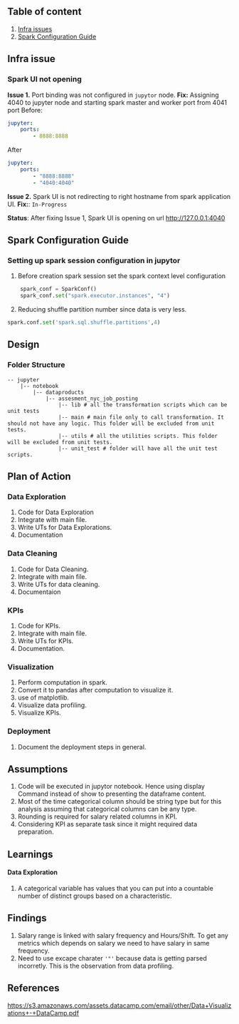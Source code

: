 ## Table of content
1. [ Infra issues ](#infa_issues)
2. [ Spark Configuration Guide ](#spark_config_guide)

<a name="infa_issues"></a>
## Infra issue

### Spark UI not opening

**Issue 1.** Port binding was not configured in `jupytor` node. 
**Fix:**
Assigning 4040 to jupyter node and starting spark master and worker port from 4041 port
Before:
```yaml
jupyter:
    ports:
        - 8888:8888
```
After
```yaml    
jupyter:
    ports:
        - "8888:8888"
        - "4040:4040"
```
**Issue 2.** Spark UI is not redirecting to right hostname from spark application UI.
**Fix:**: `In-Progress`

**Status**: After fixing Issue 1, Spark UI is opening on url http://127.0.0.1:4040

<a name="spark_config_guide"></a>
## Spark Configuration Guide
### Setting up spark session configuration in jupytor
1. Before creation spark session set the spark context level configuration
```python
    spark_conf = SparkConf()
    spark_conf.set("spark.executor.instances", "4") 
```

2. Reducing shuffle partition number since data is very less.
```python
spark.conf.set('spark.sql.shuffle.partitions',4)
```

## Design
### Folder Structure
    -- jupyter
        |-- notebook
            |-- dataproducts
                |-- assesment_nyc_job_posting
                    |-- lib # all the transformation scripts which can be unit tests
                    |-- main # main file only to call transformation. It should not have any logic. This folder will be excluded from unit tests.
                    |-- utils # all the utilities scripts. This folder will be excluded from unit tests.
                    |-- unit_test # folder will have all the unit test scripts. 

## Plan of Action
### Data Exploration
1. Code for Data Exploration
2. Integrate with main file.
3. Write UTs for Data Explorations.
4. Documentation

### Data Cleaning
1. Code for Data Cleaning.
2. Integrate with main file.
3. Write UTs for data cleaning.
4. Documentaion

### KPIs
1. Code for KPIs.
2. Integrate with main file.
3. Write UTs for KPIs.
4. Documentation.

### Visualization
1. Perform computation in spark.
2. Convert it to pandas after computation to visualize it.
3. use of matplotlib.
4. Visualize data profiling.
5. Visualize KPIs. 

### Deployment
1. Document the deployment steps in general.


## Assumptions
1. Code will be executed in jupytor notebook. Hence using display Command instead of show to presenting the dataframe content.
2. Most of the time categorical column should be string type but for this analysis assuming that categorical columns can be any type.
3. Rounding is required for salary related columns in KPI.
4. Considering KPI as separate task since it might required data preparation.

## Learnings
#### Data Exploration
1. A categorical variable has values that you can put into a countable number of distinct groups based on a characteristic.

## Findings
1. Salary range is linked with salary frequency and Hours/Shift. To get any metrics which depends on salary we need to have salary in same frequency. 
2. Need to use excape charater `'"'` because data is getting parsed incorretly. This is the observation from data profiling.


## References
https://s3.amazonaws.com/assets.datacamp.com/email/other/Data+Visualizations+-+DataCamp.pdf
